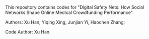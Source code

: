 This repository contains codes for "Digital Safety Nets: How Social Networks Shape Online Medical Crowdfunding Performance".

Authors: Xu Han, Yiqing Xing, Junjian Yi, Haochen Zhang;

Code Author: Xu Han.
